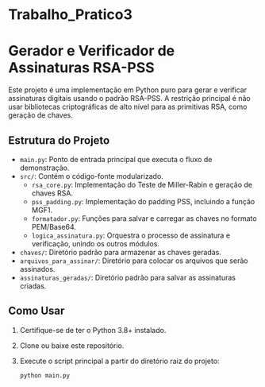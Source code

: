 # Trabalho_Pratico3
# Gerador e Verificador de Assinaturas RSA-PSS

Este projeto é uma implementação em Python puro para gerar e verificar assinaturas digitais usando o padrão RSA-PSS. A restrição principal é não usar bibliotecas criptográficas de alto nível para as primitivas RSA, como geração de chaves.

## Estrutura do Projeto

- `main.py`: Ponto de entrada principal que executa o fluxo de demonstração.
- `src/`: Contém o código-fonte modularizado.
  - `rsa_core.py`: Implementação do Teste de Miller-Rabin e geração de chaves RSA.
  - `pss_padding.py`: Implementação do padding PSS, incluindo a função MGF1.
  - `formatador.py`: Funções para salvar e carregar as chaves no formato PEM/Base64.
  - `logica_assinatura.py`: Orquestra o processo de assinatura e verificação, unindo os outros módulos.
- `chaves/`: Diretório padrão para armazenar as chaves geradas.
- `arquivos_para_assinar/`: Diretório para colocar os arquivos que serão assinados.
- `assinaturas_geradas/`: Diretório padrão para salvar as assinaturas criadas.

## Como Usar

1. Certifique-se de ter o Python 3.8+ instalado.
2. Clone ou baixe este repositório.
3. Execute o script principal a partir do diretório raiz do projeto:

   ```bash
   python main.py